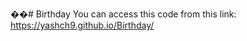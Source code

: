 ��#   B i r t h d a y 
 
 
You can access this code from this link: https://yashch9.github.io/Birthday/
